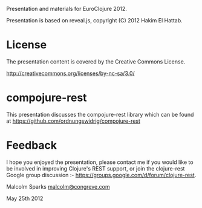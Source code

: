 Presentation and materials for EuroClojure 2012.

Presentation is based on reveal.js, copyright (C) 2012 Hakim El Hattab.

# License

The presentation content is covered by the Creative Commons License.

http://creativecommons.org/licenses/by-nc-sa/3.0/

# compojure-rest

This presentation discusses the compojure-rest library which can be found at https://github.com/ordnungswidrig/compojure-rest

# Feedback

I hope you enjoyed the presentation, please contact me if you would like to be involved in improving Clojure's REST support, or join the clojure-rest Google group discussion :- https://groups.google.com/d/forum/clojure-rest.


Malcolm Sparks
malcolm@congreve.com

May 25th 2012
